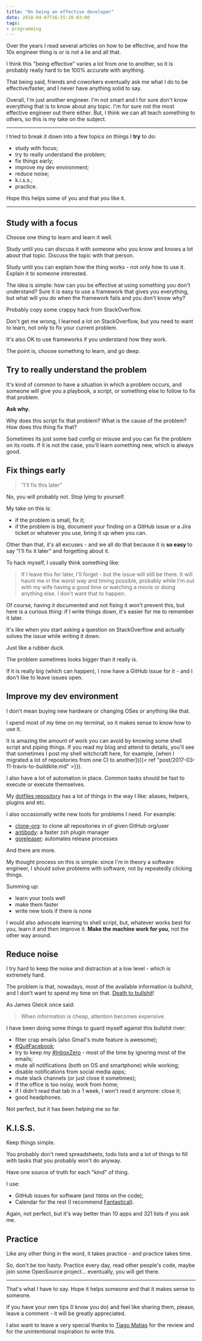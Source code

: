 ```yaml
---
title: "On being an effective developer"
date: 2018-04-07T16:55:28-03:00
tags:
- programming
---
```


Over the years I read several articles on how to be effective, and how
the 10x engineer thing is or is not a lie and all that.

<!--more-->

I think this "being effective" varies a lot from one to another, so it is
probably really hard to be 100% accurate with anything.

That being said, friends and coworkers eventually ask me what I do to be
effective/faster, and I never have anything solid to say.

Overall, I'm just another engineer. I'm not smart and I for sure don't know
everything that is to know about any topic. I'm for sure not the most
effective engineer out there either. But, I think we can all teach something
to others, so this is my take on the subject.

---

I tried to break it down into a few topics on things I **try** to do:

- study with focus;
- try to really understand the problem;
- fix things early;
- improve my dev environment;
- reduce noise;
- k.i.s.s.;
- practice.

Hope this helps some of you and that you like it.

---

## Study with a focus

Choose one thing to learn and learn it well.

Study until you can discuss it with someone who you know and knows a lot
about that topic. Discuss the topic with that person.

Study until you can explain how the thing works - not only how to use it.
Explain it to someone interested.

The idea is simple: how can you be effective at using something you don't
understand? Sure it is easy to use a framework that gives you everything,
but what will you do when the framework fails and you don't know why?

Probably copy some crappy hack from StackOverflow.

Don't get me wrong, I learned a lot on StackOverflow, but you need to want
to learn, not only to fix your current problem.

It's also OK to use frameworks if you understand how they work.

The point is, choose something to learn, and go deep.

## Try to really understand the problem

It's kind of common to have a situation in which a problem occurs, and someone
will give you a playbook, a script, or something else to follow to fix that
problem.

**Ask why.**

Why does this script fix that problem? What is the cause of the problem?
How does this thing fix that?

Sometimes its just some bad config or misuse and you can fix the problem
on its roots. If it is not the case, you'll learn something new, which
is always good.

## Fix things early

> "I'll fix this later"

No, you will probably not. Stop lying to yourself.

My take on this is:

- if the problem is small, fix it;
- if the problem is big, document your finding on a GitHub issue or a Jira
ticket or whatever you use, bring it up when you can.

Other than that, it's all excuses - and we all do that because it is
**so easy** to say "I'll fix it later" and forgetting about it.

To hack myself, I usually think something like:

> If I leave this for later, I'll forget - but the issue will still be there.
> It will haunt me in the worst way and timing possible, probably while I'm
> out with my wife having a good time or watching a movie or doing anything
> else. I don't want that to happen.

Of course, having it documented and not fixing it won't prevent this, but
here is a curious thing: if I write things down, it's easier for me to
remember it later.

It's like when you start asking a question on StackOverflow and actually
solves the issue while writing it down.

Just like a rubber duck.

The problem sometimes looks bigger than it really is.

If it is really big (which can happen), I now have a GitHub issue for it - and
I don't like to leave issues open.

## Improve my dev environment

I don't mean buying new hardware or changing OSes or anything like that.

I spend most of my time on my terminal, so it makes sense to know how to use
it.

It is amazing the amount of work you can avoid by knowing some shell script
and piping things. If you read my blog and attend to details, you'll see
that sometimes I post my shell witchcraft here, for example,
[when I migrated a lot of repositories from one CI to another]({{< ref "post/2017-03-11-travis-to-buildkite.md" >}}).

I also have a lot of automation in place. Common tasks should be fast to
execute or execute themselves.

My [dotfiles repository](https://github.com/caarlos0/dotfiles) has a lot of
things in the way I like: aliases, helpers, plugins and etc.

I also occasionally write new tools for problems I need. For example:

- [clone-org][]: to clone all repositories in of given GitHub org/user
- [antibody][]: a faster zsh plugin manager
- [goreleaser][]: automates release processes

And there are more.

My thought process on this is simple: since I'm in theory a software engineer,
I should solve problems with software, not by repeatedly clicking things.

Summing up:

- learn your tools well
- make them faster
- write new tools if there is none

I would also advocate learning to shell script, but, whatever works best for
you, learn it and then improve it. **Make the machine work for you**, not
the other way around.

[goreleaser]: https://goreleaser.com
[antibody]: http://getantibody.github.io
[clone-org]: https://github.com/caarlos0/clone-org

## Reduce noise

I try hard to keep the noise and distraction at a low level - which is
extremely hard.

The problem is that, nowadays, most of the available information is bullshit,
and I don't want to spend my time on that.
[Death to bullshit](http://deathtobullshit.com)!

As James Gleick once said:

> When information is cheap, attention becomes expensive.

I have been doing some things to guard myself against this bullshit river:

- filter crap emails (also Gmail's mute feature is awesome);
- [#QuitFacebook](https://twitter.com/hashtag/QuitFacebook);
- try to keep my [#InboxZero](https://twitter.com/hashtag/inboxZero) - most
of the time by ignoring most of the emails;
- mute all notifications (both on OS and smartphone) while working;
- disable notifications from social media apps;
- mute slack channels (or just close it sometimes);
- if the office is too noisy, work from home;
- if I didn't read that tab in a 1 week, I won't read it anymore: close it;
- good headphones.

Not perfect, but it has been helping me so far.

## K.I.S.S.

Keep things simple.

You probably don't need spreadsheets, todo lists and a lot of things to fill
with tasks that you probably won't do anyway.

Have one source of truth for each "kind" of thing.

I use:

- GitHub issues for software (and `TODO`s on the code);
- Calendar for the rest (I recommend [Fantastical][]).

Again, not perfect, but it's way better than 10 apps and 321 lists if you
ask me.

[Fantastical]: https://flexibits.com/fantastical

## Practice

Like any other thing in the word, it takes practice - and practice takes
time.

So, don't be too hasty. Practice every day, read other people's code, maybe
join some OpenSource project... eventually, you will get there.

---

That's what I have to say. Hope it helps someone and that it makes sense to
someone.

If you have your own tips (I know you do) and feel like sharing them,
please, leave a comment - it will be greatly appreciated.

I also want to leave a very special thanks to
[Tiago Matias](https://github.com/tmatias) for the review
and for the unintentional inspiration to write this.
